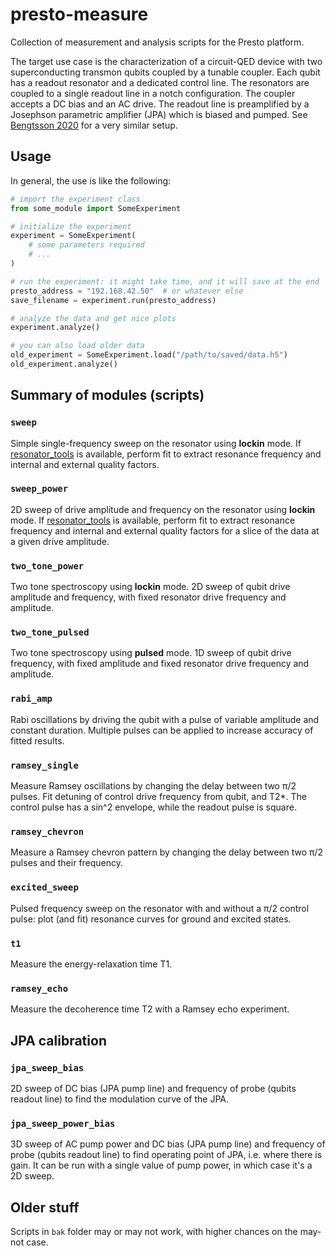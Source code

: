 # presto-measure

Collection of measurement and analysis scripts for the Presto platform.

The target use case is the characterization of a circuit-QED device with two superconducting transmon qubits coupled by
a tunable coupler. Each qubit has a readout resonator and a dedicated control line. The resonators are coupled to a
single readout line in a notch configuration. The coupler accepts a DC bias and an AC drive. The readout line is
preamplified by a Josephson parametric amplifier (JPA) which is biased and pumped. See [Bengtsson
2020](https://doi.org/10.1103/PhysRevApplied.14.034010) for a very similar setup.



## Usage

In general, the use is like the following:
```python
# import the experiment class
from some_module import SomeExperiment

# initialize the experiment
experiment = SomeExperiment(
    # some parameters required
    # ...
)

# run the experiment: it might take time, and it will save at the end
presto_address = "192.168.42.50"  # or whatever else
save_filename = experiment.run(presto_address)

# analyze the data and get nice plots
experiment.analyze()

# you can also load older data
old_experiment = SomeExperiment.load("/path/to/saved/data.h5")
old_experiment.analyze()
```



## Summary of modules (scripts)

### `sweep`
Simple single-frequency sweep on the resonator using **lockin** mode. If
[resonator_tools](https://github.com/sebastianprobst/resonator_tools) is available, perform fit to extract resonance
frequency and internal and external quality factors.

### `sweep_power`
2D sweep of drive amplitude and frequency on the resonator using **lockin** mode. If
[resonator_tools](https://github.com/sebastianprobst/resonator_tools) is available, perform fit to extract resonance
frequency and internal and external quality factors for a slice of the data at a given drive amplitude.

### `two_tone_power`
Two tone spectroscopy using **lockin** mode. 2D sweep of qubit drive amplitude and frequency, with fixed resonator
drive frequency and amplitude.

### `two_tone_pulsed`
Two tone spectroscopy using **pulsed** mode. 1D sweep of qubit drive frequency, with fixed amplitude and fixed
resonator drive frequency and amplitude.

### `rabi_amp`
Rabi oscillations by driving the qubit with a pulse of variable amplitude and constant duration. Multiple pulses can be
applied to increase accuracy of fitted results.

### `ramsey_single`
Measure Ramsey oscillations by changing the delay between two π/2 pulses. Fit detuning of control drive frequency from
qubit, and T2*. The control pulse has a sin^2 envelope, while the readout pulse is square.

### `ramsey_chevron`
Measure a Ramsey chevron pattern by changing the delay between two π/2 pulses and their frequency.

### `excited_sweep`
Pulsed frequency sweep on the resonator with and without a π/2 control pulse: plot (and fit) resonance curves for
ground and excited states.

### `t1`
Measure the energy-relaxation time T1.

### `ramsey_echo`
Measure the decoherence time T2 with a Ramsey echo experiment.



## JPA calibration

### `jpa_sweep_bias`
2D sweep of DC bias (JPA pump line) and frequency of probe (qubits readout line) to find the modulation curve of the
JPA.

### `jpa_sweep_power_bias`
3D sweep of AC pump power and DC bias (JPA pump line) and frequency of probe (qubits readout line) to find operating
point of JPA, i.e. where there is gain. It can be run with a single value of pump power, in which case it's a 2D sweep.



## Older stuff
Scripts in `bak` folder may or may not work, with higher chances on the may-not case.
